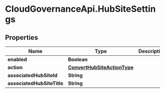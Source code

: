 # CloudGovernanceApi.HubSiteSettings

## Properties

Name | Type | Description | Notes
------------ | ------------- | ------------- | -------------
**enabled** | **Boolean** |  | [optional] 
**action** | [**ConvertHubSiteActionType**](ConvertHubSiteActionType.md) |  | [optional] 
**associatedHubSiteId** | **String** |  | [optional] 
**associatedHubSiteTitle** | **String** |  | [optional] 


